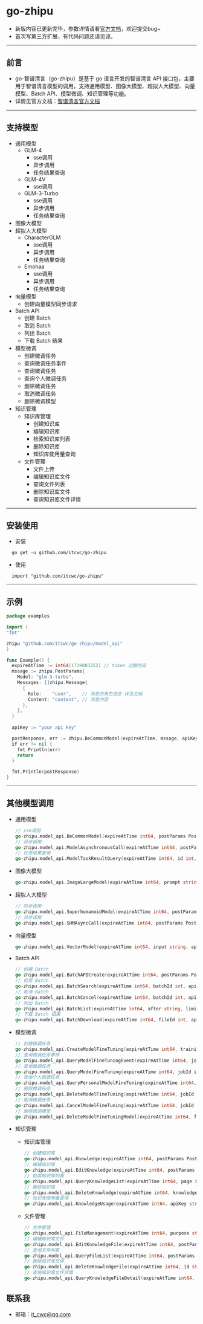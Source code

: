 # go-zhipu

* 新版内容已更新完毕，参数详情请看[官方文档](https://maas.aminer.cn/dev/api)，欢迎提交bug~
* 首次写第三方扩展，有代码问题还请见谅。

***

## 前言

* go-智谱清言（go-zhipu）是基于 go 语言开发的智谱清言 API 接口包，主要用于智谱清言模型的调用，支持通用模型、图像大模型、超拟人大模型、向量模型、Batch API、模型微调、知识管理等功能。
* 详情见官方文档：[智谱清言官方文档](https://maas.aminer.cn/dev/api)
  
***

## 支持模型

* 通用模型
  * GLM-4
    * sse调用
    * 异步调用
    * 任务结果查询
  * GLM-4V
    * sse调用
  * GLM-3-Turbo
    * sse调用
    * 异步调用
    * 任务结果查询
* 图像大模型
* 超拟人大模型
  * CharacterGLM
    * sse调用
    * 异步调用
    * 任务结果查询
  * Emohaa
    * sse调用
    * 异步调用
    * 任务结果查询
* 向量模型
  * 创建向量模型同步请求
* Batch API
  * 创建 Batch
  * 取消 Batch
  * 列出 Batch
  * 下载 Batch 结果
* 模型微调
  * 创建微调任务
  * 查询微调任务事件
  * 查询微调任务
  * 查询个人微调任务
  * 删除微调任务
  * 取消微调任务
  * 删除微调模型
* 知识管理
  * 知识库管理
    * 创建知识库
    * 编辑知识库
    * 检索知识库列表
    * 删除知识库
    * 知识库使用量查询
  * 文件管理
    * 文件上传
    * 编辑知识库文件
    * 查询文件列表
    * 删除知识库文件
    * 查询知识库文件详情

***

## 安装使用

* 安装

```shell
  go get -u github.com/itcwc/go-zhipu
```

* 使用

```shell
  import "github.com/itcwc/go-zhipu"
```

***

## 示例

```go
package examples

import (
"fmt"

zhipu "github.com/itcwc/go-zhipu/model_api"
)

func Example() {
  expireAtTime := int64(1719803252) // token 过期时间
  mssage := zhipu.PostParams{
    Model: "glm-3-turbo",
    Messages: []zhipu.Message{
      {
        Role:    "user",    // 消息的角色信息 详见文档
        Content: "content", // 消息内容
      },
    },
  }
  
  apiKey := "your api key"

  postResponse, err := zhipu.BeCommonModel(expireAtTime, mssage, apiKey)
  if err != nil {
    fmt.Println(err)
    return
  }

  fmt.Println(postResponse)
}
```

***

## 其他模型调用

* 通用模型

    ```go
    // sse调用
    go-zhipu.model_api.BeCommonModel(expireAtTime int64, postParams PostParams, apiKey string)
    // 异步调用
    go-zhipu.model_api.ModelAsynchronousCall(expireAtTime int64, postParams PostParams, apiKey string)
    // 任务结果查询
    go-zhipu.model_api.ModelTaskResultQuery(expireAtTime int64, id int, apiKey string)
    ```

* 图像大模型

  ```go
  go-zhipu.model_api.ImageLargeModel(expireAtTime int64, prompt string, apiKey string, model string, userId string)
  ```

* 超拟人大模型

  ```go
  // 同步调用
  go-zhipu.model_api.SuperhumanoidModel(expireAtTime int64, postParams PostSuperhumanoidParams, apiKey string)
  // 异步调用
  go-zhipu.model_api.SHMAsyncCall(expireAtTime int64, postParams PostSuperhumanoidParams, apiKey string)
  ```

* 向量模型

  ```go
  go-zhipu.model_api.VectorModel(expireAtTime int64, input string, apiKey string, model string)
  ```

* Batch API

  ```go
  // 创建 Batch
  go-zhipu.model_api.BatchAPICreate(expireAtTime int64, postParams PostBatchParams, apiKey string)
  // 检索 Batch
  go-zhipu.model_api.BatchSearch(expireAtTime int64, batchId int, apiKey string)
  // 取消 Batch
  go-zhipu.model_api.BatchCancel(expireAtTime int64, batchId int, apiKey string)
  // 列出 Batch
  go-zhipu.model_api.BatchList(expireAtTime int64, after string, limit int, apiKey string)
  // 下载 Batch 结果
  go-zhipu.model_api.BatchDownload(expireAtTime int64, fileId int, apiKey string)
  ```

* 模型微调

  ```go
  // 创建微调任务
  go-zhipu.model_api.CreateModelFineTuning(expireAtTime int64, trainingFile string, apiKey string, model string)
  // 查询微调任务事件
  go-zhipu.model_api.QueryModelFineTuningEvent(expireAtTime int64, jobId int, after string, limit int, apiKey string)
  // 查询微调任务
  go-zhipu.model_api.QueryModelFineTuning(expireAtTime int64, jobId int, after string, limit int, apiKey string)
  // 查询个人微调任务
  go-zhipu.model_api.QueryPersonalModelFineTuning(expireAtTime int64, after string, limit int, apiKey string)
  // 删除微调任务
  go-zhipu.model_api.DeleteModelFineTuning(expireAtTime int64, jobId int, apiKey string)
  // 取消微调任务
  go-zhipu.model_api.CancelModelFineTuning(expireAtTime int64, jobId int, apiKey string)
  // 删除微调模型
  go-zhipu.model_api.DeleteModelFineTuningModel(expireAtTime int64, fineTunedModel string, apiKey string)
  ```

* 知识管理
  * 知识库管理

    ```go
    // 创建知识库
    go-zhipu.model_api.Knowledge(expireAtTime int64, postParams PostKnowledgeParams, apiKey string, model string)
    // 编辑知识库
    go-zhipu.model_api.EditKnowledge(expireAtTime int64, postParams PostKnowledgeItemParams, apiKey string)
    // 检索知识库列表
    go-zhipu.model_api.QueryKnowledgeList(expireAtTime int64, page int, size int, apiKey string)
    // 删除知识库
    go-zhipu.model_api.DeleteKnowledge(expireAtTime int64, knowledgeId string, apiKey string)
    // 知识库使用量查询
    go-zhipu.model_api.KnowledgeUsage(expireAtTime int64, apiKey string)
    ```

  * 文件管理

    ```go
    // 文件管理
    go-zhipu.model_api.FileManagement(expireAtTime int64, purpose string, apiKey string, model string, file *FileHeader)
    // 编辑知识库文件
    go-zhipu.model_api.EditKnowledgeFile(expireAtTime int64, postParams KnowledgeFileParams, apiKey string)
    // 查询文件列表
    go-zhipu.model_api.QueryFileList(expireAtTime int64, postParams QueryFileListParams, apiKey string)
    // 删除知识库文件
    go-zhipu.model_api.DeleteKnowledgeFile(expireAtTime int64, id string, apiKey string)
    // 查询知识库文件详情
    go-zhipu.model_api.QueryKnowledgeFileDetail(expireAtTime int64, id string, apiKey string)
    ```

## 联系我

* 邮箱：<it_cwc@qq.com>
